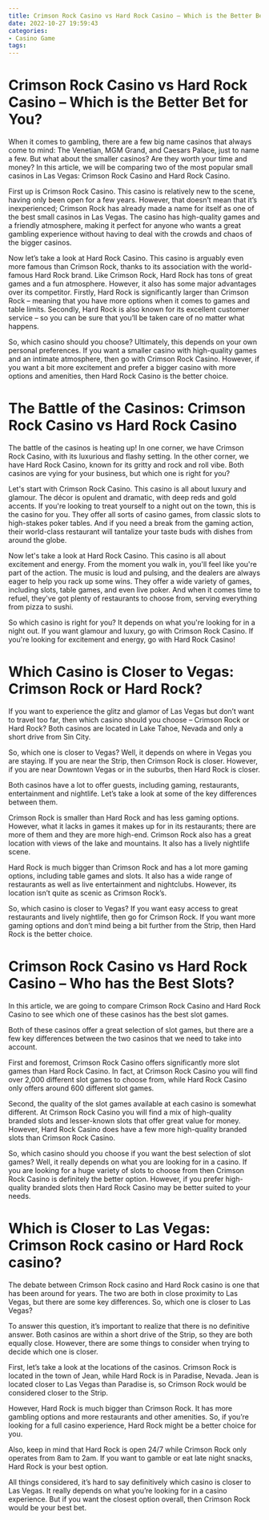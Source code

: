 ```yaml
---
title: Crimson Rock Casino vs Hard Rock Casino – Which is the Better Bet for You
date: 2022-10-27 19:59:43
categories:
- Casino Game
tags:
---
```



#  Crimson Rock Casino vs Hard Rock Casino – Which is the Better Bet for You?

When it comes to gambling, there are a few big name casinos that always come to mind: The Venetian, MGM Grand, and Caesars Palace, just to name a few. But what about the smaller casinos? Are they worth your time and money? In this article, we will be comparing two of the most popular small casinos in Las Vegas: Crimson Rock Casino and Hard Rock Casino.

First up is Crimson Rock Casino. This casino is relatively new to the scene, having only been open for a few years. However, that doesn’t mean that it’s inexperienced; Crimson Rock has already made a name for itself as one of the best small casinos in Las Vegas. The casino has high-quality games and a friendly atmosphere, making it perfect for anyone who wants a great gambling experience without having to deal with the crowds and chaos of the bigger casinos.

Now let’s take a look at Hard Rock Casino. This casino is arguably even more famous than Crimson Rock, thanks to its association with the world-famous Hard Rock brand. Like Crimson Rock, Hard Rock has tons of great games and a fun atmosphere. However, it also has some major advantages over its competitor. Firstly, Hard Rock is significantly larger than Crimson Rock – meaning that you have more options when it comes to games and table limits. Secondly, Hard Rock is also known for its excellent customer service – so you can be sure that you’ll be taken care of no matter what happens.

So, which casino should you choose? Ultimately, this depends on your own personal preferences. If you want a smaller casino with high-quality games and an intimate atmosphere, then go with Crimson Rock Casino. However, if you want a bit more excitement and prefer a bigger casino with more options and amenities, then Hard Rock Casino is the better choice.

#  The Battle of the Casinos: Crimson Rock Casino vs Hard Rock Casino

The battle of the casinos is heating up! In one corner, we have Crimson Rock Casino, with its luxurious and flashy setting. In the other corner, we have Hard Rock Casino, known for its gritty and rock and roll vibe. Both casinos are vying for your business, but which one is right for you?

Let's start with Crimson Rock Casino. This casino is all about luxury and glamour. The décor is opulent and dramatic, with deep reds and gold accents. If you're looking to treat yourself to a night out on the town, this is the casino for you. They offer all sorts of casino games, from classic slots to high-stakes poker tables. And if you need a break from the gaming action, their world-class restaurant will tantalize your taste buds with dishes from around the globe.

Now let's take a look at Hard Rock Casino. This casino is all about excitement and energy. From the moment you walk in, you'll feel like you're part of the action. The music is loud and pulsing, and the dealers are always eager to help you rack up some wins. They offer a wide variety of games, including slots, table games, and even live poker. And when it comes time to refuel, they've got plenty of restaurants to choose from, serving everything from pizza to sushi.

So which casino is right for you? It depends on what you're looking for in a night out. If you want glamour and luxury, go with Crimson Rock Casino. If you're looking for excitement and energy, go with Hard Rock Casino!

#  Which Casino is Closer to Vegas: Crimson Rock or Hard Rock?

If you want to experience the glitz and glamor of Las Vegas but don’t want to travel too far, then which casino should you choose – Crimson Rock or Hard Rock? Both casinos are located in Lake Tahoe, Nevada and only a short drive from Sin City.

So, which one is closer to Vegas? Well, it depends on where in Vegas you are staying. If you are near the Strip, then Crimson Rock is closer. However, if you are near Downtown Vegas or in the suburbs, then Hard Rock is closer.

Both casinos have a lot to offer guests, including gaming, restaurants, entertainment and nightlife. Let’s take a look at some of the key differences between them.

Crimson Rock is smaller than Hard Rock and has less gaming options. However, what it lacks in games it makes up for in its restaurants; there are more of them and they are more high-end. Crimson Rock also has a great location with views of the lake and mountains. It also has a lively nightlife scene.

Hard Rock is much bigger than Crimson Rock and has a lot more gaming options, including table games and slots. It also has a wide range of restaurants as well as live entertainment and nightclubs. However, its location isn’t quite as scenic as Crimson Rock’s.

So, which casino is closer to Vegas? If you want easy access to great restaurants and lively nightlife, then go for Crimson Rock. If you want more gaming options and don’t mind being a bit further from the Strip, then Hard Rock is the better choice.

#  Crimson Rock Casino vs Hard Rock Casino – Who has the Best Slots?

In this article, we are going to compare Crimson Rock Casino and Hard Rock Casino to see which one of these casinos has the best slot games.

Both of these casinos offer a great selection of slot games, but there are a few key differences between the two casinos that we need to take into account.

First and foremost, Crimson Rock Casino offers significantly more slot games than Hard Rock Casino. In fact, at Crimson Rock Casino you will find over 2,000 different slot games to choose from, while Hard Rock Casino only offers around 600 different slot games.

Second, the quality of the slot games available at each casino is somewhat different. At Crimson Rock Casino you will find a mix of high-quality branded slots and lesser-known slots that offer great value for money. However, Hard Rock Casino does have a few more high-quality branded slots than Crimson Rock Casino.

So, which casino should you choose if you want the best selection of slot games? Well, it really depends on what you are looking for in a casino. If you are looking for a huge variety of slots to choose from then Crimson Rock Casino is definitely the better option. However, if you prefer high-quality branded slots then Hard Rock Casino may be better suited to your needs.

#  Which is Closer to Las Vegas: Crimson Rock casino or Hard Rock casino?

The debate between Crimson Rock casino and Hard Rock casino is one that has been around for years. The two are both in close proximity to Las Vegas, but there are some key differences. So, which one is closer to Las Vegas?

To answer this question, it’s important to realize that there is no definitive answer. Both casinos are within a short drive of the Strip, so they are both equally close. However, there are some things to consider when trying to decide which one is closer.

First, let’s take a look at the locations of the casinos. Crimson Rock is located in the town of Jean, while Hard Rock is in Paradise, Nevada. Jean is located closer to Las Vegas than Paradise is, so Crimson Rock would be considered closer to the Strip.

However, Hard Rock is much bigger than Crimson Rock. It has more gambling options and more restaurants and other amenities. So, if you’re looking for a full casino experience, Hard Rock might be a better choice for you.

Also, keep in mind that Hard Rock is open 24/7 while Crimson Rock only operates from 8am to 2am. If you want to gamble or eat late night snacks, Hard Rock is your best option.

All things considered, it’s hard to say definitively which casino is closer to Las Vegas. It really depends on what you’re looking for in a casino experience. But if you want the closest option overall, then Crimson Rock would be your best bet.